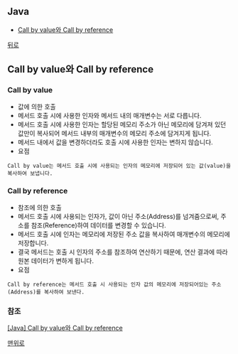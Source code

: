## Java
* [Call by value와 Call by reference](https://github.com/smpark1020/backend-interview/tree/master/Java#java)

[뒤로](https://github.com/smpark1020/backend-interview#back-end-interview)

## Call by value와 Call by reference
### Call by value
* 값에 의한 호출
* 메서드 호출 시에 사용한 인자와 메서드 내의 매개변수는 서로 다릅니다.
* 메서드 호출 시에 사용한 인자는 할당된 메모리 주소가 아닌 메모리에 담겨져 있던 값만이 복사되어 메서드 내부의 매개변수의 메모리 주소에 담겨지게 됩니다.
* 메서드 내에서 값을 변경하더라도 호출 시에 사용한 인자는 변하지 않습니다.
* 요점
```
Call by value는 메서드 호출 시에 사용되는 인자의 메모리에 저장되어 있는 값(value)을 복사하여 보냅니다.
```

### Call by reference
* 참조에 의한 호출
* 메서드 호출 시에 사용되는 인자가, 값이 아닌 주소(Address)를 넘겨줌으로써, 주소를 참조(Reference)하여 데이터를 변경할 수 있습니다.
* 메서드 호출 시에 인자는 메모리에 저장된 주소 값을 복사하여 매개변수의 메모리에 저장합니다.
* 결국 메서드는 호출 시 인자의 주소를 참조하여 연산하기 때문에, 연산 결과에 따라 원본 데이터가 변하게 됩니다.
* 요점
```
Call by reference는 메서드 호출 시 사용되는 인자 값의 메모리에 저장되어있는 주소(Address)를 복사하여 보낸다.
```

### 참조
[[Java] Call by value와 Call by reference](https://re-build.tistory.com/3)

[맨위로](https://github.com/smpark1020/backend-interview/tree/master/Java#java)
